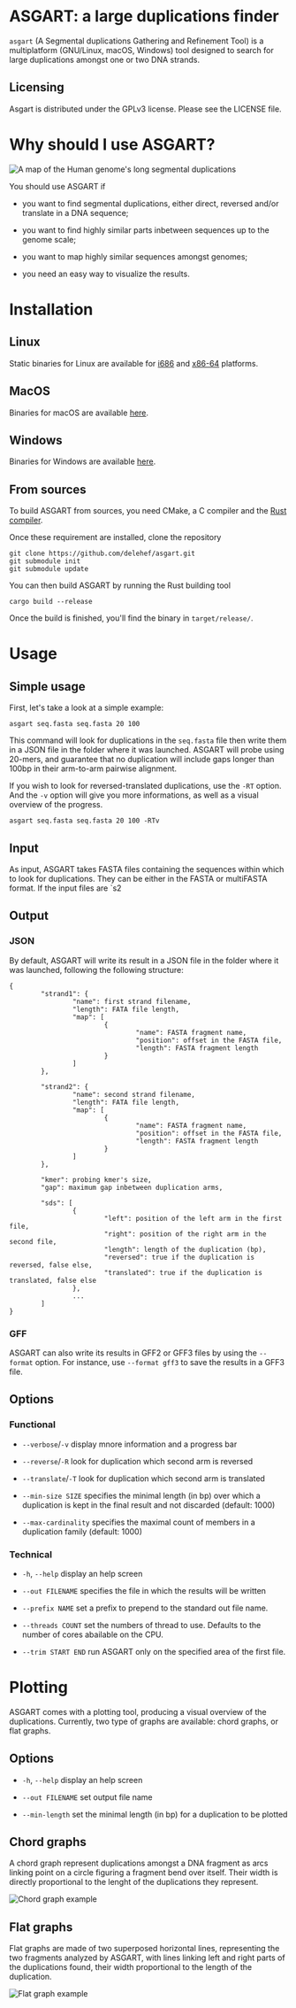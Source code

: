 # ASGART: a large duplications finder

`asgart` (A Segmental duplications Gathering and Refinement Tool) is a multiplatform (GNU/Linux, macOS, Windows) tool designed to search for large duplications amongst one or two DNA strands.


## Licensing

Asgart is distributed under the GPLv3 license. Please see the LICENSE file.

# Why should I use ASGART?

![A map of the Human genome's long segmental duplications](screenshots/chord.png)

You should use ASGART if

- you want to find segmental duplications, either direct, reversed and/or translate in a DNA sequence;

- you want to find highly similar parts inbetween sequences up to the genome scale;

- you want to map highly similar sequences amongst genomes;

- you need an easy way to visualize the results.

# Installation

## Linux

Static binaries for Linux are available for [i686](https://github.com/delehef/asgart/releases/download/v1/asgart_linux-i686.tar.gz) and [x86-64](https://github.com/delehef/asgart/releases/download/v1.0/asgart_linux-x86-64.tar.gz) platforms.

## MacOS

Binaries for macOS are available [here]().

## Windows

Binaries for Windows are available [here]().

## From sources

To build ASGART from sources, you need CMake, a C compiler and the [Rust compiler](https://www.rust-lang.org/en-US/install.html).

Once these requirement are installed, clone the repository

```
git clone https://github.com/delehef/asgart.git
git submodule init
git submodule update
```

You can then build ASGART by running the Rust building tool

```
cargo build --release
```

Once the build is finished, you'll find the binary in `target/release/`.


# Usage

## Simple usage

First, let's take a look at a simple example:

```
asgart seq.fasta seq.fasta 20 100
```

This command will look for duplications in the `seq.fasta` file then
write them in a JSON file in the folder where it was launched. ASGART
will probe using 20-mers, and guarantee that no duplication will
include gaps longer than 100bp in their arm-to-arm pairwise alignment.

If you wish to look for reversed-translated duplications, use the
`-RT` option. And the `-v` option will give you more informations, as
well as a visual overview of the progress.

```
asgart seq.fasta seq.fasta 20 100 -RTv
```

## Input

As input, ASGART takes FASTA files containing the sequences within which to look for duplications. They can be either in the FASTA or multiFASTA format. If the input files are `s2

## Output

### JSON

By default, ASGART will write its result in a JSON file in the folder where it was launched, following the following structure:

```
{
        "strand1": {
                "name": first strand filename,
                "length": FATA file length,
                "map": [
                        {
                                "name": FASTA fragment name,
                                "position": offset in the FASTA file,
                                "length": FASTA fragment length
                        }
                ]
        },

        "strand2": {
                "name": second strand filename,
                "length": FATA file length,
                "map": [
                        {
                                "name": FASTA fragment name,
                                "position": offset in the FASTA file,
                                "length": FASTA fragment length
                        }
                ]
        },

        "kmer": probing kmer's size,
        "gap": maximum gap inbetween duplication arms,

        "sds": [
                {
                        "left": position of the left arm in the first file,
                        "right": position of the right arm in the second file,
                        "length": length of the duplication (bp),
                        "reversed": true if the duplication is reversed, false else,
                        "translated": true if the duplication is translated, false else
                },
                ...
        ]
}
```

### GFF

ASGART can also write its results in GFF2 or GFF3 files by using the `--format` option. For instance, use `--format gff3` to
save the results in a GFF3 file.

## Options

### Functional

  - `--verbose`/`-v` display mnore information and a progress bar

  - `--reverse`/`-R` look for duplication which second arm is reversed

  - `--translate`/`-T` look for duplication which second arm is
    translated

  - `--min-size SIZE` specifies the minimal length (in bp) over which
    a duplication is kept in the final result and not discarded
    (default: 1000)

  - `--max-cardinality` specifies the maximal count of members in a
    duplication family (default: 1000)


### Technical

  - `-h`, `--help` display an help screen

  - `--out FILENAME` specifies the file in which the results will be
    written

  - `--prefix NAME` set a prefix to prepend to the standard out file
    name.

  - `--threads COUNT` set the numbers of thread to use. Defaults to
    the number of cores abailable on the CPU.

  - `--trim START END` run ASGART only on the specified area of the
    first file.

# Plotting

ASGART comes with a plotting tool, producing a visual overview of the
duplications.  Currently, two type of graphs are available: chord
graphs, or flat graphs.

## Options

  - `-h`, `--help` display an help screen

  - `--out FILENAME` set output file name

  - `--min-length` set the minimal length (in bp) for a duplication to
    be plotted

## Chord graphs

A chord graph represent duplications amongst a DNA fragment as arcs
linking point on a circle figuring a fragment bend over itself. Their
width is directly proportional to the lenght of the duplications they
represent.

![Chord graph example](screenshots/chord.png)

## Flat graphs

Flat graphs are made of two superposed horizontal lines, representing the two
fragments analyzed by ASGART, with lines linking left and right parts of the
duplications found, their width proportional to the length of the duplication.

![Flat graph example](screenshots/flat.png)
